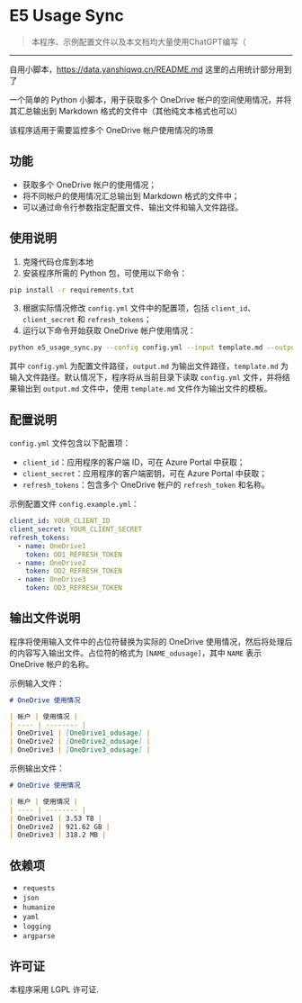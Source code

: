 # E5 Usage Sync

> 本程序、示例配置文件以及本文档均大量使用ChatGPT编写（

---

自用小脚本，https://data.yanshiqwq.cn/README.md 这里的占用统计部分用到了

一个简单的 Python 小脚本，用于获取多个 OneDrive 帐户的空间使用情况，并将其汇总输出到 Markdown 格式的文件中（其他纯文本格式也可以）

该程序适用于需要监控多个 OneDrive 帐户使用情况的场景

## 功能

- 获取多个 OneDrive 帐户的使用情况；
- 将不同帐户的使用情况汇总输出到 Markdown 格式的文件中；
- 可以通过命令行参数指定配置文件、输出文件和输入文件路径。

## 使用说明

1. 克隆代码仓库到本地
2. 安装程序所需的 Python 包，可使用以下命令：

```bash
pip install -r requirements.txt
```

3. 根据实际情况修改 `config.yml` 文件中的配置项，包括 `client_id`、`client_secret` 和 `refresh_tokens`；
4. 运行以下命令开始获取 OneDrive 帐户使用情况：

```bash
python e5_usage_sync.py --config config.yml --input template.md --output output.md
```

其中 `config.yml` 为配置文件路径，`output.md` 为输出文件路径，`template.md` 为输入文件路径。默认情况下，程序将从当前目录下读取 `config.yml` 文件，并将结果输出到 `output.md` 文件中，使用 `template.md` 文件作为输出文件的模板。

## 配置说明

`config.yml` 文件包含以下配置项：

- `client_id`：应用程序的客户端 ID，可在 Azure Portal 中获取；
- `client_secret`：应用程序的客户端密钥，可在 Azure Portal 中获取；
- `refresh_tokens`：包含多个 OneDrive 帐户的 `refresh_token` 和名称。

示例配置文件 `config.example.yml`：

```yaml
client_id: YOUR_CLIENT_ID
client_secret: YOUR_CLIENT_SECRET
refresh_tokens:
  - name: OneDrive1
    token: OD1_REFRESH_TOKEN
  - name: OneDrive2
    token: OD2_REFRESH_TOKEN
  - name: OneDrive3
    token: OD3_REFRESH_TOKEN
```

## 输出文件说明

程序将使用输入文件中的占位符替换为实际的 OneDrive 使用情况，然后将处理后的内容写入输出文件。占位符的格式为 `[NAME_odusage]`，其中 `NAME` 表示 OneDrive 帐户的名称。

示例输入文件：

```markdown
# OneDrive 使用情况

| 帐户 | 使用情况 |
| ---- | -------- |
| OneDrive1 | [OneDrive1_odusage] |
| OneDrive2 | [OneDrive2_odusage] |
| OneDrive3 | [OneDrive3_odusage] |
```

示例输出文件：

```markdown
# OneDrive 使用情况

| 帐户 | 使用情况 |
| ---- | -------- |
| OneDrive1 | 3.53 TB |
| OneDrive2 | 921.62 GB |
| OneDrive3 | 318.2 MB |
```

## 依赖项

- `requests`
- `json`
- `humanize`
- `yaml`
- `logging`
- `argparse`

## 许可证

本程序采用 LGPL 许可证.